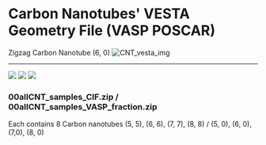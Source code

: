 # Carbon Nanotubes' VESTA Geometry File (VASP POSCAR)
Zigzag Carbon Nanotube (6, 0)
![CNT_vesta_img](CNT_60_img.jpg)

***

<img src="https://img.shields.io/badge/HTML5-E34F26?style=for-the-badge&logo=html5&logoColor=white"/> <img src="https://img.shields.io/badge/CSS3-1572B6?style=for-the-badge&logo=css3&logoColor=white"/> <img src="https://img.shields.io/badge/JavaScript-F7DF1E?style=for-the-badge&logo=javascript&logoColor=black"/>

### 00allCNT_samples_CIF.zip / 00allCNT_samples_VASP_fraction.zip
Each contains 8 Carbon nanotubes (5, 5), (6, 6), (7, 7), (8, 8) / (5, 0), (6, 0), (7,0), (8, 0)
